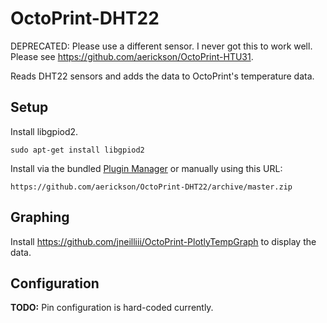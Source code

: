 # OctoPrint-DHT22

DEPRECATED: Please use a different sensor. I never got this to work well. Please see https://github.com/aerickson/OctoPrint-HTU31.

Reads DHT22 sensors and adds the data to OctoPrint's temperature data.

## Setup

Install libgpiod2.

`sudo apt-get install libgpiod2`

Install via the bundled [Plugin Manager](https://docs.octoprint.org/en/master/bundledplugins/pluginmanager.html)
or manually using this URL:

    https://github.com/aerickson/OctoPrint-DHT22/archive/master.zip

## Graphing

Install https://github.com/jneilliii/OctoPrint-PlotlyTempGraph to display the data.

## Configuration

**TODO:** Pin configuration is hard-coded currently.
